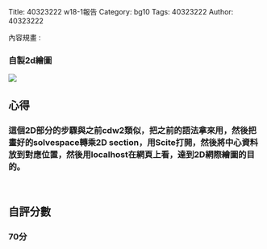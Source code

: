 Title: 40323222 w18-1報告
Category: bg10
Tags: 40323222
Author: 40323222

內容規畫 :  
<!-- PELICAN_END_SUMMARY -->
<h3>自製2d繪圖</h3>
<img src="http://i.imgur.com/U5VtzrP.png">
<br/>
<h2>心得</h2>
<h3>這個2D部分的步驟與之前cdw2類似，把之前的語法拿來用，然後把畫好的solvespace轉乘2D section，用Scite打開，然後將中心資料放到對應位置，然後用localhost在網頁上看，達到2D網際繪圖的目的。</h3>
<br/>
<h2>自評分數</h2>
<h3>70分</h3>